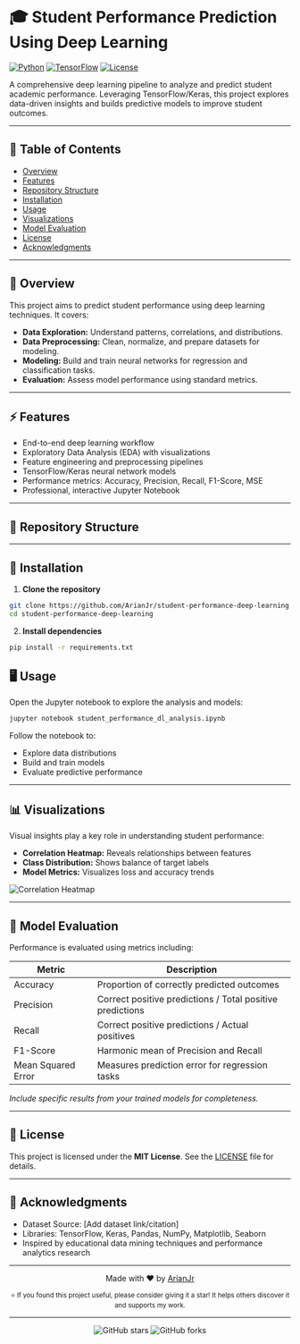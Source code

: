 # 🎓 Student Performance Prediction Using Deep Learning

[![Python](https://img.shields.io/badge/python-3.10-blue?logo=python&logoColor=white)](https://www.python.org/)
[![TensorFlow](https://img.shields.io/badge/tensorflow-2.15-orange?logo=tensorflow&logoColor=white)](https://www.tensorflow.org/)
[![License](https://img.shields.io/badge/license-MIT-green)](LICENSE)

A comprehensive deep learning pipeline to analyze and predict student academic performance. Leveraging TensorFlow/Keras, this project explores data-driven insights and builds predictive models to improve student outcomes.

---

## 🔹 Table of Contents

- [Overview](#-overview)
- [Features](#-features)
- [Repository Structure](#-repository-structure)
- [Installation](#-installation)
- [Usage](#-usage)
- [Visualizations](#-visualizations)
- [Model Evaluation](#-model-evaluation)
- [License](#-license)
- [Acknowledgments](#-acknowledgments)

---

## 📌 Overview

This project aims to predict student performance using deep learning techniques. It covers:

- **Data Exploration:** Understand patterns, correlations, and distributions.
- **Data Preprocessing:** Clean, normalize, and prepare datasets for modeling.
- **Modeling:** Build and train neural networks for regression and classification tasks.
- **Evaluation:** Assess model performance using standard metrics.

---

## ⚡ Features

- End-to-end deep learning workflow
- Exploratory Data Analysis (EDA) with visualizations
- Feature engineering and preprocessing pipelines
- TensorFlow/Keras neural network models
- Performance metrics: Accuracy, Precision, Recall, F1-Score, MSE
- Professional, interactive Jupyter Notebook

---

## 📂 Repository Structure

---

## 🚀 Installation

1. **Clone the repository**

```bash
git clone https://github.com/ArianJr/student-performance-deep-learning.git
cd student-performance-deep-learning
```

2. **Install dependencies**

```bash
pip install -r requirements.txt
```

## 🖥️ Usage

Open the Jupyter notebook to explore the analysis and models:

```bash
jupyter notebook student_performance_dl_analysis.ipynb
```

Follow the notebook to:

- Explore data distributions
- Build and train models
- Evaluate predictive performance

---

## 📊 Visualizations

Visual insights play a key role in understanding student performance:

- **Correlation Heatmap:** Reveals relationships between features
- **Class Distribution:** Shows balance of target labels
- **Model Metrics:** Visualizes loss and accuracy trends

![Correlation Heatmap](https://www.analyticsvidhya.com/wp-content/uploads/2023/04/student-performance-analysis-and-prediction-1.png)

---

## 🧪 Model Evaluation

Performance is evaluated using metrics including:

| Metric          | Description                                         |
|-----------------|-----------------------------------------------------|
| Accuracy        | Proportion of correctly predicted outcomes          |
| Precision       | Correct positive predictions / Total positive predictions |
| Recall          | Correct positive predictions / Actual positives    |
| F1-Score        | Harmonic mean of Precision and Recall               |
| Mean Squared Error | Measures prediction error for regression tasks   |

*Include specific results from your trained models for completeness.*

---

## 📄 License

This project is licensed under the **MIT License**. See the [LICENSE](LICENSE) file for details.

---

## 🙏 Acknowledgments

- Dataset Source: [Add dataset link/citation]
- Libraries: TensorFlow, Keras, Pandas, NumPy, Matplotlib, Seaborn
- Inspired by educational data mining techniques and performance analytics research

---

<p align="center">
  Made with ❤️ by <a href="https://github.com/ArianJr" target="_blank">ArianJr</a>
</p>

<p align="center">
  <sub>⭐ If you found this project useful, please consider giving it a star! It helps others discover it and supports my work.</sub>
</p>

---

<p align="center">
  <img src="https://img.shields.io/github/stars/ArianJr/power-output-prediction-ann?style=social" alt="GitHub stars">
  <img src="https://img.shields.io/github/forks/ArianJr/power-output-prediction-ann?style=social" alt="GitHub forks">
</p>
